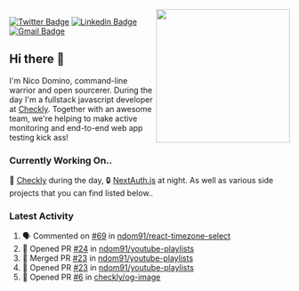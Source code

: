 <img align="right" src="https://user-images.githubusercontent.com/7415984/172472491-91b16eac-fa22-4ecf-92df-d687139fd1f9.gif" width="240" />


[![Twitter Badge](https://img.shields.io/badge/-@ndom91-1ca0f1?style=flat-square&labelColor=1ca0f1&logo=twitter&logoColor=white&link=https://twitter.com/ndom91)](https://twitter.com/ndom91) [![Linkedin Badge](https://img.shields.io/badge/-ndom91-blue?style=flat-square&logo=Linkedin&logoColor=white&link=https://www.linkedin.com/in/ndom91/)](https://www.linkedin.com/in/ndom91/) [![Gmail Badge](https://img.shields.io/badge/-yo@ndo.dev-c14438?style=flat-square&logo=mail.ru&logoColor=white&link=mailto:yo@ndo.dev)](mailto:yo@ndo.dev)

## Hi there 👋

I'm Nico Domino, command-line warrior and open sourcerer. During the day I'm a fullstack javascript developer at [Checkly](https://checklyhq.com). Together with an awesome team, we're helping to make active monitoring and end-to-end web app testing kick ass!

### Currently Working On..

🦝 [Checkly](https://checklyhq.com) during the day, 🔒 [NextAuth.js](https://github.com/nextauthjs/next-auth) at night. As well as various side projects that you can find listed below..

<!--START_SECTION_PROFILE_VIEWS:readme-info-->
<!--END_SECTION_PROFILE_VIEWS:readme-info-->

<!--START_SECTION_DAILY_COMMIT:readme-info-->
<!--END_SECTION_DAILY_COMMIT:readme-info-->

<!--START_SECTION_WEEKLY_COMMIT:readme-info-->
<!--END_SECTION_WEEKLY_COMMIT:readme-info-->

### Latest Activity

<!--START_SECTION:activity-->
1. 🗣 Commented on [#69](https://github.com/ndom91/react-timezone-select/issues/69) in [ndom91/react-timezone-select](https://github.com/ndom91/react-timezone-select)
2. 💪 Opened PR [#24](https://github.com/ndom91/youtube-playlists/pull/24) in [ndom91/youtube-playlists](https://github.com/ndom91/youtube-playlists)
3. 🎉 Merged PR [#23](https://github.com/ndom91/youtube-playlists/pull/23) in [ndom91/youtube-playlists](https://github.com/ndom91/youtube-playlists)
4. 💪 Opened PR [#23](https://github.com/ndom91/youtube-playlists/pull/23) in [ndom91/youtube-playlists](https://github.com/ndom91/youtube-playlists)
5. 💪 Opened PR [#6](https://github.com/checkly/og-image/pull/6) in [checkly/og-image](https://github.com/checkly/og-image)
<!--END_SECTION:activity-->
